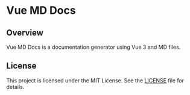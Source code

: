# Vue MD Docs

## Overview

Vue MD Docs is a documentation generator using Vue 3 and MD files.

## License

This project is licensed under the MIT License. See the [LICENSE](LICENSE) file for details.
